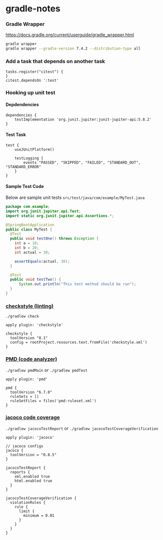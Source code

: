# gradle-notes

### Gradle Wrapper
https://docs.gradle.org/current/userguide/gradle_wrapper.html

```bash
gradle wrapper
gradle wrapper --gradle-version 7.4.2 --distribution-type all
```

### Add a task that depends on another task
```
tasks.register("citest") {
}
citest.dependsOn ':test'
```

### Hooking up unit test

#### Depdendencies

```
dependencies {
    testImplementation 'org.junit.jupiter:junit-jupiter-api:5.8.2'
}
```

#### Test Task
```
test {
    useJUnitPlatform()

    testLogging {
        events "PASSED", "SKIPPED", "FAILED", "STANDARD_OUT", "STANDARD_ERROR"
    }
}
```

#### Sample Test Code
Below are sample unit tests
`src/test/java/com/example/MyTest.java`

```java
package com.example;
import org.junit.jupiter.api.Test;
import static org.junit.jupiter.api.Assertions.*;

@SpringBootApplication
public class MyTest {
  @Test
  public void testOne() throws Exception {
    int a = 10;
    int b = 20;
    int actual = 30;

    assertEquals(actual, 30);
  }

  @Test
  public void testTwo() {
      System.out.println("This test method should be run");
  }
}
```


### [checkstyle (linting)](https://checkstyle.sourceforge.io/)

`./gradlew check`

```
apply plugin: 'checkstyle'

checkstyle {
  toolVersion "8.1"
  config = rootProject.resources.text.fromFile('checkstyle.xml')
}
```


### [PMD (code analyzer)](https://pmd.github.io)

`./gradlew pmdMain` or `./gradlew pmdTest`

```
apply plugin: 'pmd'

pmd {
  toolVersion "6.7.0"
  ruleSets = []
  ruleSetFiles = files('pmd-ruleset.xml')
}
```

### [jacoco code coverage](https://www.eclemma.org/jacoco/)

`./gradlew jacocoTestReport` or `./gradlew jacocoTestCoverageVerification`

```
apply plugin: 'jacoco'

// jacoco configs
jacoco {
  toolVersion = "0.8.5"
}

jacocoTestReport {
  reports {
    xml.enabled true
    html.enabled true
  }
}

jacocoTestCoverageVerification {
  violationRules {
    rule {
      limit {
        minimum = 0.01
      }
    }
  }
}
```
